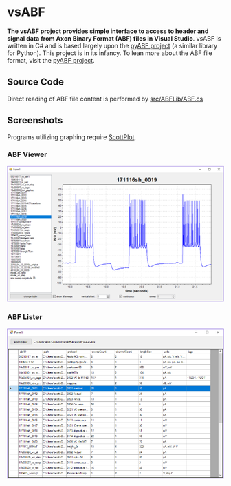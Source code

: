 # vsABF

**The vsABF project provides simple interface to access to header and signal data from Axon Binary Format (ABF) files in Visual Studio**. vsABF is written in C# and is based largely upon the [pyABF project](https://github.com/swharden/pyABF) (a similar library for Python). This project is in its infancy. To lean more about the ABF file format, visit the [pyABF project](https://github.com/swharden/pyABF). 

## Source Code
Direct reading of ABF file content is performed by [src/ABFLib/ABF.cs](src/ABFLib/ABF.cs)

## Screenshots
Programs utilizing graphing require [ScottPlot](https://github.com/swharden/ScottPlot).

### ABF Viewer
![](doc/graphics/screenshot.png)

### ABF Lister
![](doc/graphics/screenshot2.png)
